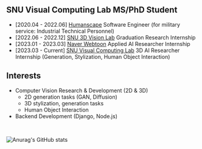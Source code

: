 <!--
**SShowbiz/SShowbiz** is a ✨ _special_ ✨ repository because its `README.md` (this file) appears on your GitHub profile.

Here are some ideas to get you started:

- 🔭 I’m currently working on ...
- 🌱 I’m currently learning ...
- 👯 I’m looking to collaborate on ...
- 🤔 I’m looking for help with ...
- 💬 Ask me about ...
- 📫 How to reach me: ...
- 😄 Pronouns: ...
- ⚡ Fun fact: ...
-->

## SNU Visual Computing Lab MS/PhD Student

- [2020.04 - 2022.06] [Humanscape](https://www.humanscape.io/kr/index.html) Software Engineer (for military service: Industrial Technical Personnel)
- [2022.06 - 2022.12] [SNU 3D Vision Lab](https://3d.snu.ac.kr/) Graduation Research Internship 
- [2023.01 - 2023.03] [Naver Webtoon](https://webtoonscorp.com/) Applied AI Researcher Internship
- [2023.03 - Current] [SNU Visual Computing Lab](https://jhugestar.github.io/) 3D AI Researcher Internship (Generation, Stylization, Human Object Interaction)

## Interests

- Computer Vision Research & Development (2D & 3D)
  - 2D generation tasks (GAN, Diffusion) 
  - 3D stylization, generation tasks
  - Human Object Interaction
- Backend Development (Django, Node.js)

<br/>

![Anurag's GitHub stats](https://github-readme-stats.vercel.app/api?username=SShowbiz\&rank_icon=github)
